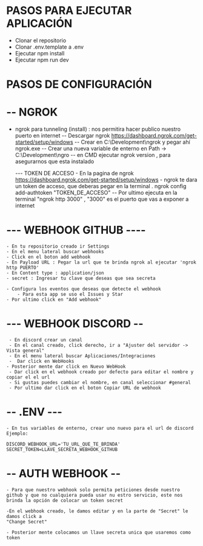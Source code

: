 
# PASOS PARA EJECUTAR APLICACIÓN

- Clonar el repositorio
- Clonar .env.template a .env
- Ejecutar npm install
- Ejecutar npm run dev

# PASOS DE CONFIGURACIÓN 

# -- NGROK 
- ngrok para tunneling (install) : nos permitira hacer publico nuestro puerto en internet
    -- Descargar ngrok https://dashboard.ngrok.com/get-started/setup/windows
    -- Crear en C:\Development\ngrok y pegar ahí ngrok.exe
    -- Crear una nueva variable de enterno en Path -> C:\Development\ngro
    -- en CMD ejecutar ngrok version , para asegurarnos que esta instalado

    --- TOKEN DE ACCESO 
      - En la pagina de ngrok https://dashboard.ngrok.com/get-started/setup/windows
      - ngrok te dara un token de acceso, que deberas pegar en la terminal 
         . ngrok config add-authtoken "TOKEN_DE_ACCESO"
    -- Por ultimo ejecuta en la terminal "ngrok http 3000"  ,  "3000" es el puerto que vas a exponer a internet

#  --- WEBHOOK GITHUB ----

    - En tu repositorio creado ir Settings
    - En el menu lateral buscar webhooks
    - Click en el boton add webhook
    - En Payload URL : Pegar la url que te brinda ngrok al ejecutar 'ngrok http PUERTO'
    - En Content type : application/json
    - secret : Ingresar tu clave que deseas que sea secreta

    - Configura los eventos que deseas que detecte el webhook
        - Para esta app se uso el Issues y Star
    - Por ultimo click en "Add webhook"

#  --- WEBHOOK DISCORD -- 

     - En discord crear un canal
     - En el canal creado, click derecho, ir a "Ajuster del servidor -> Vista general"
     - En el menu lateral buscar Aplicaciones/Integraciones
     -  Dar click en WebHooks
    - Posterior mente dar click en Nuevo WebHook
     - Dar click en el webhook creado por defecto para editar el nombre y copiar el el url
     - Si gustas puedes cambiar el nombre, en canal seleccionar #general
     - Por ultimo dar click en el boton Copiar URL de webhook

# -- .ENV --- 
    - En tus variables de enterno, crear uno nuevo para el url de discord
    Ejemplo:
    
    DISCORD_WEBHOOK_URL='TU_URL_QUE_TE_BRINDA'
    SECRET_TOKEN=LLAVE_SECRETA_WEBHOOK_GITHUB

 # -- AUTH WEBHOOK -- 

    - Para que nuestro webhook solo permita peticiones desde nuestro github y que no cualquiera pueda usar nu estro servicio, este nos brinda la opción de colocar un token secret

    -En el webhook creado, le damos editar y en la parte de "Secret" le damos click a 
    "Change Secret"
    
    - Posterior mente colocamos un llave secreta unica que usaremos como token